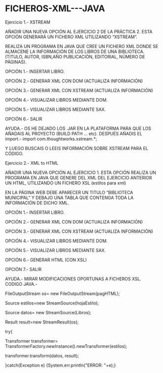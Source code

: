 # FICHEROS-XML---JAVA


Ejercicio 1.- XSTREAM

AÑADIR UNA NUEVA OPCIÓN AL EJERCICIO 2 DE LA PRÁCTICA 2. ESTA OPCIÓN GENERARÁ UN FICHERO XML UTILIZANDO “XSTREAM”.

REALIZA UN PROGRAMA EN JAVA QUE CREE UN FICHERO XML DONDE SE ALMACENE LA INFORMACIÓN DE LOS LIBROS DE UNA BIBLIOTECA. (TITULO, AUTOR, ISBN,AÑO PUBLICACIÓN, EDITORIAL, NÚMERO DE PÁGINAS).

OPCIÓN 1.- INSERTAR LIBRO.

OPCIÓN 2.- GENERAR XML CON DOM (ACTUALIZA INFORMACIÓN)

OPCIÓN 3.- GENERAR XML CON XSTREAM (ACTUALIZA INFORMACIÓN)

OPCIÓN 4.- VISUALIZAR LIBROS MEDIANTE DOM.

OPCIÓN 5.- VISUALIZAR LIBROS MEDIANTE SAX.

OPCIÓN 6.- SALIR

AYUDA.- OS HE DEJADO LOS .JAR EN LA PLATAFORMA PARA QUE LOS AÑADAIS AL PROYECTO (BUILD PATH … etc). DESPUÉS AÑADIS EL import.- import com.thoughtworks.xstream.*;

Y LUEGO BUSCAIS O LEEIS INFORMACIÓN SOBRE XSTREAM PARA EL CÓDIGO.


Ejercicio 2.- XML to HTML

AÑADIR UNA NUEVA OPCIÓN AL EJERCICIO 1. ESTA OPCIÓN REALIZA UN PROGRAMA EN JAVA QUE GENERE DEL XML DEL EJERCICIO ANTERIOR UN HTML, UTILIZANDO UN FICHERO XSL (estilos para xml)

EN LA PÁGINA WEB DEBE APARECER UN TITULO “BIBLIOTECA MUNICIPAL” Y DEBAJO UNA TABLA QUE CONTENGA TODA LA INFORMACIÓN DE DICHO XML.

OPCIÓN 1.- INSERTAR LIBRO.

OPCIÓN 2.- GENERAR XML CON DOM (ACTUALIZA INFORMACIÓN)

OPCIÓN 3.- GENERAR XML CON XSTREAM (ACTUALIZA INFORMACIÓN)

OPCIÓN 4.- VISUALIZAR LIBROS MEDIANTE DOM.

OPCIÓN 5.- VISUALIZAR LIBROS MEDIANTE SAX.

OPCIÓN 6.- GENERAR HTML (CON XSL)

OPCIÓN 7.- SALIR

AYUDA.- MIRAR MODIFICACIONES OPORTUNAS A FICHEROS XSL. CODIGO JAVA.-

FileOutputStream os= new FileOutputStream(pagHTML);

Source estilos=new StreamSource(hojaEstilo);

Source datos= new StreamSource(Libros);

Result result=new StreamResult(os);

try{

Transformer transformer= TransformerFactory.newInstance().newTransformer(estilos);

transformer.transform(datos, result);

}catch(Exception e) {System.err.println("ERROR: "+e);}
